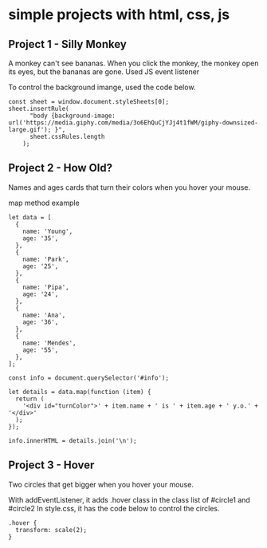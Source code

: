 ﻿# simple projects with html, css, js
 

## Project 1 - Silly Monkey

A monkey can't see bananas. When you click the monkey, the monkey open its eyes, but the bananas are gone.
Used JS event listener

To control the background imange, used the code below.
```
const sheet = window.document.styleSheets[0];
sheet.insertRule(
      "body {background-image: url('https://media.giphy.com/media/3o6EhQuCjYJj4t1fWM/giphy-downsized-large.gif'); }",
      sheet.cssRules.length
    );
```

## Project 2 - How Old?

Names and ages cards that turn their colors when you hover your mouse. 

map method example
```
let data = [
  {
    name: 'Young',
    age: '35',
  },
  {
    name: 'Park',
    age: '25',
  },
  {
    name: 'Pipa',
    age: '24',
  },
  {
    name: 'Ana',
    age: '36',
  },
  {
    name: 'Mendes',
    age: '55',
  },
];

const info = document.querySelector('#info');

let details = data.map(function (item) {
  return (
    '<div id="turnColor">' + item.name + ' is ' + item.age + ' y.o.' + '</div>'
  );
});

info.innerHTML = details.join('\n');
```

## Project 3 - Hover

Two circles that get bigger when you hover your mouse.

With addEventListener, it adds .hover class in the class list of #circle1 and #circle2
In style.css, it has the code below to control the circles.
```
.hover {
  transform: scale(2);
}
```

